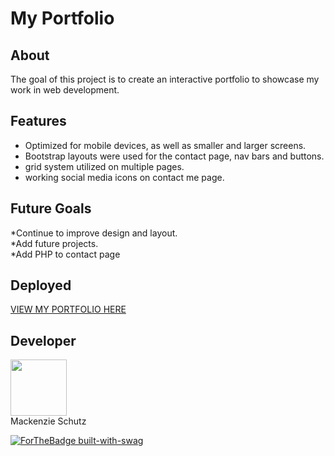 # My Portfolio  


## About  

The goal of this project is to create an interactive portfolio to showcase my work in web development.  
 
 
 ## Features  
 
 * Optimized for mobile devices, as well as smaller and larger screens.   
 * Bootstrap layouts were used for the contact page, nav bars and buttons.   
 * grid system utilized on multiple pages.  
 * working social media icons on contact me page.   


 ## Future Goals  

 *Continue to improve design and layout.   
 *Add future projects.   
 *Add PHP to contact page      

## Deployed     

[VIEW MY PORTFOLIO HERE](https://knzmck.github.io/portfolio-project/)  
 
 ## Developer     
 
   <div class="CircleBadge CircleBadge--medium bg-gray-dark">
   <img src="https://avatars.githubusercontent.com/Knzmck" height="90" width="90">   
   </div>  
   Mackenzie Schutz   


[![ForTheBadge built-with-swag](http://ForTheBadge.com/images/badges/built-with-swag.svg)](https://GitHub.com/Naereen/)    


